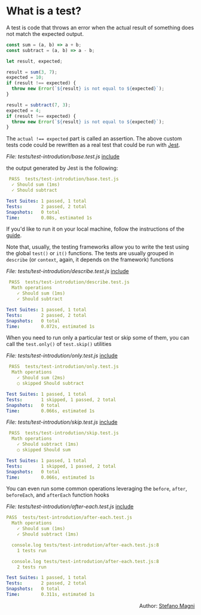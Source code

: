 # What is a test?

A test is code that throws an error when the actual result of something does not match the expected output.

```javascript
const sum = (a, b) => a + b;
const subtract = (a, b) => a - b;

let result, expected;

result = sum(3, 7);
expected = 10;
if (result !== expected) {
  throw new Error(`${result} is not equal to ${expected}`);
}

result = subtract(7, 3);
expected = 4;
if (result !== expected) {
  throw new Error(`${result} is not equal to ${expected}`);
}
```

The `actual !== expected` part is called an assertion. The above custom tests code could be rewritten as a real test that could be run with [Jest](https://jestjs.io/).

<i>File: tests/test-introdution/base.test.js</i>
[include](../tests/test-introdution/base.test.js)

the output generated by Jest is the following:

```yaml
 PASS  tests/test-introdution/base.test.js
  ✓ Should sum (1ms)
  ✓ Should subtract

Test Suites: 1 passed, 1 total
Tests:       2 passed, 2 total
Snapshots:   0 total
Time:        0.08s, estimated 1s
```

If you'd like to run it on your local machine, follow the instructions of the [guide](about-the-book.md#jest-example-tests).

Note that, usually, the testing frameworks allow you to write the test using the global `test()` or `it()` functions. The tests are usually grouped in `describe` (or `context`, again, it depends on the framework) functions

<i>File: tests/test-introdution/describe.test.js</i>
[include](../tests/test-introdution/describe.test.js)

```yaml
 PASS  tests/test-introdution/describe.test.js
  Math operations
    ✓ Should sum (1ms)
    ✓ Should subtract

Test Suites: 1 passed, 1 total
Tests:       2 passed, 2 total
Snapshots:   0 total
Time:        0.072s, estimated 1s
```

When you need to run only a particular test or skip some of them, you can call the `test.only()` of `test.skip()` utilities

<i>File: tests/test-introdution/only.test.js</i>
[include](../tests/test-introdution/only.test.js)

```yaml
 PASS  tests/test-introdution/only.test.js
  Math operations
    ✓ Should sum (2ms)
    ○ skipped Should subtract

Test Suites: 1 passed, 1 total
Tests:       1 skipped, 1 passed, 2 total
Snapshots:   0 total
Time:        0.066s, estimated 1s
```

<i>File: tests/test-introdution/skip.test.js</i>
[include](../tests/test-introdution/skip.test.js)

```yaml
 PASS  tests/test-introdution/skip.test.js
  Math operations
    ✓ Should subtract (1ms)
    ○ skipped Should sum

Test Suites: 1 passed, 1 total
Tests:       1 skipped, 1 passed, 2 total
Snapshots:   0 total
Time:        0.066s, estimated 1s
```

You can even run some common operations leveraging the `before`, `after`, `beforeEach`, and `afterEach` function hooks

<i>File: tests/test-introdution/after-each.test.js</i>
[include](../tests/test-introdution/after-each.test.js)

```yaml
PASS  tests/test-introdution/after-each.test.js
  Math operations
    ✓ Should sum (1ms)
    ✓ Should subtract (1ms)

  console.log tests/test-introdution/after-each.test.js:8
    1 tests run

  console.log tests/test-introdution/after-each.test.js:8
    2 tests run

Test Suites: 1 passed, 1 total
Tests:       2 passed, 2 total
Snapshots:   0 total
Time:        0.311s, estimated 1s
```

<p style='text-align: right;'>Author: <a href="about-us.md#stefano-magni">Stefano Magni</a></p>
